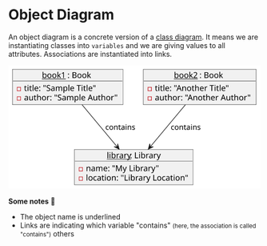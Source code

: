 # Object Diagram

<div class="row row-cols-md-2"><div>

An object diagram is a concrete version of a [class diagram](../class/index.md). It means we are instantiating classes into `variables` and we are giving values to all attributes. Associations are instantiated into links.

<div class="text-center">

![object_diagram](_uml/example.svg)
</div>
</div><div>

**Some notes** 📝

* The object name is underlined
* Links are indicating which variable "contains" <small>(here, the association is called "contains")</small> others
</div></div>